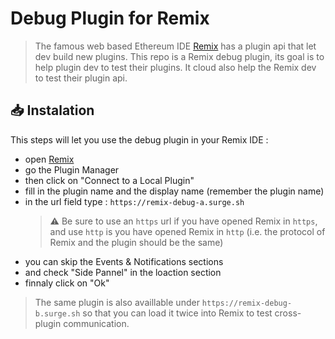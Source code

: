 # Debug Plugin for Remix
> The famous web based Ethereum IDE [Remix](https://remix.ethereum.org) has a plugin api that let dev build new plugins.
> This repo is a Remix debug plugin, its goal is to help plugin dev to test their plugins.
> It cloud also help the Remix dev to test their plugin api.

## 📥 Instalation
This steps will let you use the debug plugin in your Remix IDE :
- open [Remix](https://remix.ethereum.org)
- go the Plugin Manager
- then click on "Connect to a Local Plugin"
- fill in the plugin name and the display name (remember the plugin name)
- in the url field type : `https://remix-debug-a.surge.sh`
  > ⚠️ Be sure to use an `https` url if you have opened Remix in `https`,
  > and use `http` is you have opened Remix in `http` (i.e. the protocol of Remix and the plugin should be the same)
- you can skip the Events & Notifications sections
- and check "Side Pannel" in the loaction section
- finnaly click on "Ok"
> The same plugin is also availlable under `https://remix-debug-b.surge.sh`
> so that you can load it twice into Remix to test cross-plugin communication.
